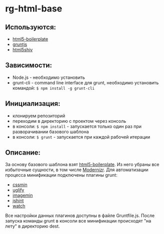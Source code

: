 # rg-html-base

## Используются:
* [html5-boilerplate](https://github.com/h5bp/html5-boilerplate)
* [gruntjs](https://github.com/gruntjs/grunt)
* [html5shiv](https://github.com/aFarkas/html5shiv)

## Зависимости:
* Node.js - необходимо установить
* grunt-cli - command line interface для grunt, необходимо установить командой: ```$ npm install -g grunt-cli```

## Инициализация:
* клонируем репозиторий
* переходим в директорию с проектом через консоль
* в консоли: ```$ npm install``` - запускается только один раз при разворачивании базового шаблона
* в консоли: ```$ grunt``` - запускается при каждой рабочей итерации 

## Описание:
За основу базового шаблона взят [html5-boilerplate](https://github.com/h5bp/html5-boilerplate). Из него убраны все избыточные сущности, в том числе [Modernizr](https://github.com/Modernizr/Modernizr). Для автоматизации процесса минификации подключены плагины grunt:
  * [cssmin](https://github.com/gruntjs/grunt-contrib-cssmin)
  * [uglify](https://github.com/gruntjs/grunt-contrib-uglify)
  * [imagemin](https://github.com/gruntjs/grunt-contrib-imagemin)
  * [jshint](https://github.com/gruntjs/grunt-contrib-jshint)
  * [watch](https://github.com/gruntjs/grunt-contrib-watch)

Все настройки данных плагинов доступны в файле Gruntfile.js. После запуска команды grunt в консоли все минификации происходят "на лету" в директорию dest.
